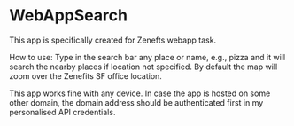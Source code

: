 # WebAppSearch
This app is specifically created for Zenefts webapp task.

How to use:
Type in the search bar any place or name, e.g., pizza and it will search the nearby places if location not specified. By default the map will zoom over the Zenefits SF office location.

This app works fine with any device. In case the app is hosted on some other domain, the domain address should be authenticated first in my personalised API credentials.
